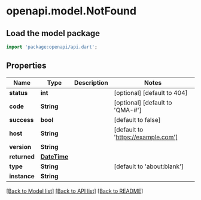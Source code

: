 # openapi.model.NotFound

## Load the model package
```dart
import 'package:openapi/api.dart';
```

## Properties
Name | Type | Description | Notes
------------ | ------------- | ------------- | -------------
**status** | **int** |  | [optional] [default to 404]
**code** | **String** |  | [optional] [default to 'QMA-#']
**success** | **bool** |  | [default to false]
**host** | **String** |  | [default to 'https://example.com']
**version** | **String** |  | 
**returned** | [**DateTime**](DateTime.md) |  | 
**type** | **String** |  | [default to 'about:blank']
**instance** | **String** |  | 

[[Back to Model list]](../README.md#documentation-for-models) [[Back to API list]](../README.md#documentation-for-api-endpoints) [[Back to README]](../README.md)


